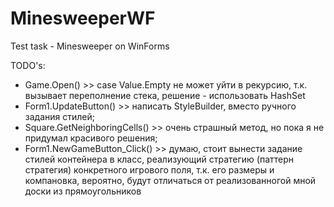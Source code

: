 # MinesweeperWF
Test task - Minesweeper on WinForms

TODO's:
* Game.Open() >> case Value.Empty не может уйти в рекурсию, т.к. вызывает переполнение стека, решение - использовать HashSet
* Form1.UpdateButton() >> написать StyleBuilder, вместо ручного задания стилей;
* Square.GetNeighboringCells() >> очень страшный метод, но пока я не придумал красивого решения;
* Form1.NewGameButton_Click() >> думаю, стоит вынести задание стилей контейнера в класс, реализующий стратегию (паттерн стратегия) конкретного игрового поля, т.к. его размеры и компановка, вероятно, будут отличаться от реализованногой мной доски из прямоугольников
